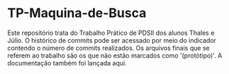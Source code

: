 # TP-Maquina-de-Busca
Este repositório trata do Trabalho Prático de PDSII dos alunos Thales e Júlio.
O histórico de commits pode ser acessado por meio do indicador contendo o número de commits realizados.
Os arquivos finais que se referem ao trabalho são os que não estão marcados como '(protótipo)'.
A documentação também foi lançada aqui.
